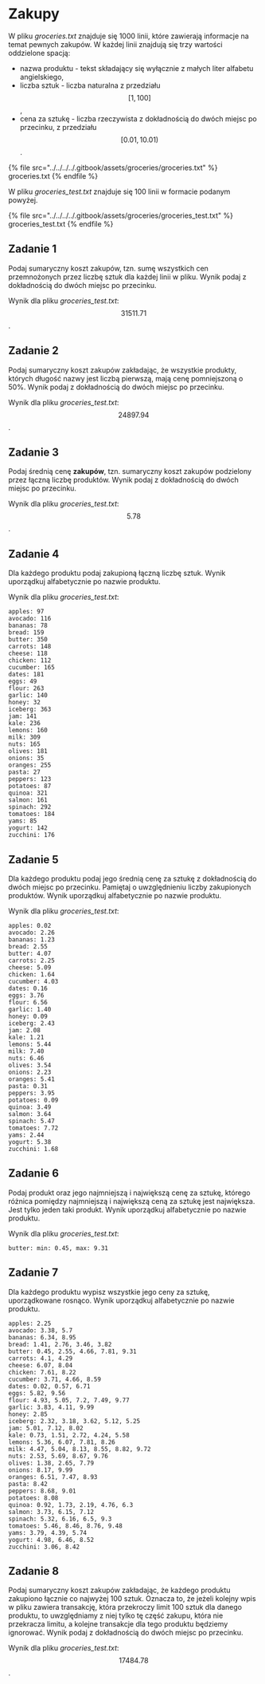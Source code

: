 # Zakupy

W pliku *groceries.txt* znajduje się 1000 linii, które zawierają informacje na temat pewnych zakupów. W każdej linii znajdują się trzy wartości oddzielone spacją:

- nazwa produktu - tekst składający się wyłącznie z małych liter alfabetu angielskiego,
- liczba sztuk - liczba naturalna z przedziału $$[1, 100]$$,
- cena za sztukę - liczba rzeczywista z dokładnością do dwóch miejsc po przecinku, z przedziału $$[0.01, 10.01)$$.

{% file src="../../../../.gitbook/assets/groceries/groceries.txt" %}
groceries.txt
{% endfile %}

W pliku *groceries_test.txt* znajduje się 100 linii w formacie podanym powyżej.

{% file src="../../../../.gitbook/assets/groceries/groceries_test.txt" %}
groceries_test.txt
{% endfile %}

## Zadanie 1

Podaj sumaryczny koszt zakupów, tzn. sumę wszystkich cen przemnożonych przez liczbę sztuk dla każdej linii w pliku. Wynik podaj z dokładnością do dwóch miejsc po przecinku.

Wynik dla pliku *groceries_test.txt*: $$31511.71$$.

## Zadanie 2

Podaj sumaryczny koszt zakupów zakładając, że wszystkie produkty, których długość nazwy jest liczbą pierwszą, mają cenę pomniejszoną o 50%. Wynik podaj z dokładnością do dwóch miejsc po przecinku.

Wynik dla pliku *groceries_test.txt*: $$24897.94$$.

## Zadanie 3

Podaj średnią cenę **zakupów**, tzn. sumaryczny koszt zakupów podzielony przez łączną liczbę produktów. Wynik podaj z dokładnością do dwóch miejsc po przecinku.

Wynik dla pliku *groceries_test.txt*: $$5.78$$.

## Zadanie 4

Dla każdego produktu podaj zakupioną łączną liczbę sztuk. Wynik uporządkuj alfabetycznie po nazwie produktu.

Wynik dla pliku *groceries_test.txt*:

```
apples: 97
avocado: 116
bananas: 78
bread: 159
butter: 350
carrots: 148
cheese: 118
chicken: 112
cucumber: 165
dates: 181
eggs: 49
flour: 263
garlic: 140
honey: 32
iceberg: 363
jam: 141
kale: 236
lemons: 160
milk: 309
nuts: 165
olives: 181
onions: 35
oranges: 255
pasta: 27
peppers: 123
potatoes: 87
quinoa: 321
salmon: 161
spinach: 292
tomatoes: 184
yams: 85
yogurt: 142
zucchini: 176
```

## Zadanie 5

Dla każdego produktu podaj jego średnią cenę za sztukę z dokładnością do dwóch miejsc po przecinku. Pamiętaj o uwzględnieniu liczby zakupionych produktów. Wynik uporządkuj alfabetycznie po nazwie produktu.

Wynik dla pliku *groceries_test.txt*:

```
apples: 0.02
avocado: 2.26
bananas: 1.23
bread: 2.55
butter: 4.07
carrots: 2.25
cheese: 5.09
chicken: 1.64
cucumber: 4.03
dates: 0.16
eggs: 3.76
flour: 6.56
garlic: 1.40
honey: 0.09
iceberg: 2.43
jam: 2.08
kale: 1.21
lemons: 5.44
milk: 7.40
nuts: 6.46
olives: 3.54
onions: 2.23
oranges: 5.41
pasta: 0.31
peppers: 3.95
potatoes: 0.09
quinoa: 3.49
salmon: 3.64
spinach: 5.47
tomatoes: 7.72
yams: 2.44
yogurt: 5.38
zucchini: 1.68
```

## Zadanie 6

Podaj produkt oraz jego najmniejszą i największą cenę za sztukę, którego różnica pomiędzy najmniejszą i największą ceną za sztukę jest największa. Jest tylko jeden taki produkt. Wynik uporządkuj alfabetycznie po nazwie produktu.

Wynik dla pliku *groceries_test.txt*:

```
butter: min: 0.45, max: 9.31
```

## Zadanie 7

Dla każdego produktu wypisz wszystkie jego ceny za sztukę, uporządkowane rosnąco. Wynik uporządkuj alfabetycznie po nazwie produktu.

```
apples: 2.25
avocado: 3.38, 5.7
bananas: 6.34, 8.95
bread: 1.41, 2.76, 3.46, 3.82
butter: 0.45, 2.55, 4.66, 7.81, 9.31
carrots: 4.1, 4.29
cheese: 6.07, 8.04
chicken: 7.61, 8.22
cucumber: 3.71, 4.66, 8.59
dates: 0.02, 0.57, 6.71
eggs: 5.82, 9.56
flour: 4.93, 5.05, 7.2, 7.49, 9.77
garlic: 3.83, 4.11, 9.99
honey: 2.85
iceberg: 2.32, 3.18, 3.62, 5.12, 5.25
jam: 5.01, 7.12, 8.02
kale: 0.73, 1.51, 2.72, 4.24, 5.58
lemons: 5.36, 6.07, 7.81, 8.26
milk: 4.47, 5.04, 8.13, 8.55, 8.82, 9.72
nuts: 2.53, 5.69, 8.67, 9.76
olives: 1.38, 2.65, 7.79
onions: 8.17, 9.99
oranges: 6.51, 7.47, 8.93
pasta: 8.42
peppers: 8.68, 9.01
potatoes: 8.08
quinoa: 0.92, 1.73, 2.19, 4.76, 6.3
salmon: 3.73, 6.15, 7.12
spinach: 5.32, 6.16, 6.5, 9.3
tomatoes: 5.46, 8.46, 8.76, 9.48
yams: 3.79, 4.39, 5.74
yogurt: 4.98, 6.46, 8.52
zucchini: 3.06, 8.42
```

## Zadanie 8

Podaj sumaryczny koszt zakupów zakładając, że każdego produktu zakupiono łącznie co najwyżej 100 sztuk. Oznacza to, że jeżeli kolejny wpis w pliku zawiera transakcję, która przekroczy limit 100 sztuk dla danego produktu, to uwzględniamy z niej tylko tę część zakupu, która nie przekracza limitu, a kolejne transakcje dla tego produktu będziemy ignorować. Wynik podaj z dokładnością do dwóch miejsc po przecinku.

Wynik dla pliku *groceries_test.txt*: $$17484.78$$.
